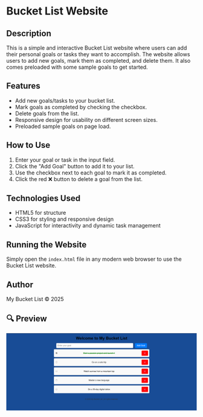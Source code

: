 # Bucket List Website

## Description
This is a simple and interactive Bucket List website where users can add their personal goals or tasks they want to accomplish. The website allows users to add new goals, mark them as completed, and delete them. It also comes preloaded with some sample goals to get started.

## Features
- Add new goals/tasks to your bucket list.
- Mark goals as completed by checking the checkbox.
- Delete goals from the list.
- Responsive design for usability on different screen sizes.
- Preloaded sample goals on page load.

## How to Use
1. Enter your goal or task in the input field.
2. Click the "Add Goal" button to add it to your list.
3. Use the checkbox next to each goal to mark it as completed.
4. Click the red ❌ button to delete a goal from the list.

## Technologies Used
- HTML5 for structure
- CSS3 for styling and responsive design
- JavaScript for interactivity and dynamic task management

## Running the Website
Simply open the `index.html` file in any modern web browser to use the Bucket List website.

## Author
My Bucket List © 2025
## 🔍 Preview
![Desktop View](BucketList.png)
